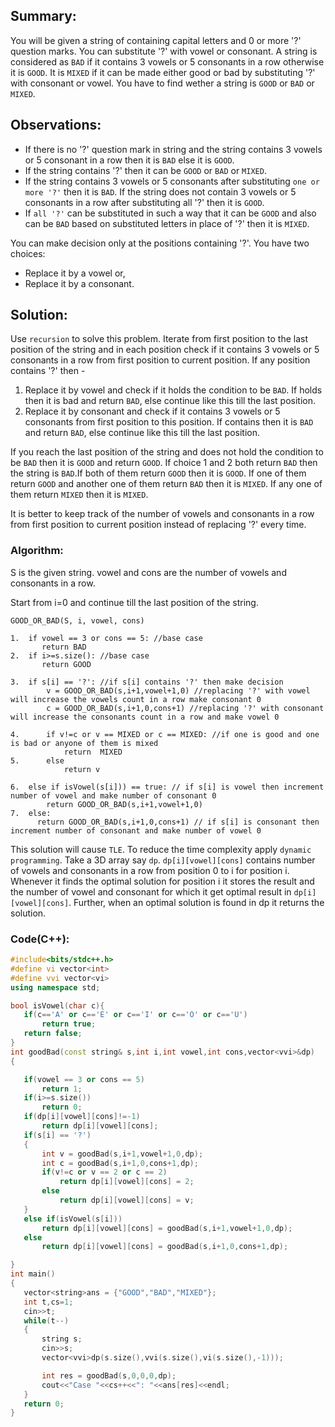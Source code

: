 ## Summary:
You will be given a string of containing capital letters and 0 or more '?' question marks. You can substitute '?' with vowel or consonant. A string is considered as `BAD` if it contains 3 vowels or 5 consonants in a row otherwise it is `GOOD`. It is `MIXED` if it can be made either good or bad by substituting '?' with consonant or vowel. You have to find wether a string is `GOOD` or `BAD`  or `MIXED`.

## Observations:

- If there is no '?' question mark in string and the string contains 3 vowels or 5 consonant in a row then it is `BAD` else it is `GOOD`.
- If the string contains '?' then it can be `GOOD` or `BAD` or `MIXED`.
- If the string contains 3 vowels or 5 consonants after substituting `one or more '?'` then it is `BAD`. If the string does not contain 3 vowels or 5 consonants in a row after substituting all '?' then it is `GOOD`. 
- If `all '?'` can be substituted in such a way that it can be `GOOD` and also can be `BAD` based on substituted letters in place of '?' then it is `MIXED`.	

You can make decision only at the positions containing '?'. You have two choices:
- Replace it by a vowel or,
- Replace it by a consonant.

## Solution:
Use `recursion` to solve this problem.
Iterate from first position to the last position of the string and in each position check if it contains 3 vowels or 5 consonants in a row from first position to current position.
If any position contains '?' then -
1. Replace it by vowel and check if it holds the condition to be `BAD`. If holds then it is bad and return `BAD`, else continue like this till the last position.
2. Replace it by consonant and check if it contains 3 vowels or 5 consonants from first position to this position. If contains then it is `BAD` and return `BAD`, else continue like this till the last position.

If you reach the last position of the string and does not hold the condition to be `BAD` then it is `GOOD` and return `GOOD`. If choice 1 and 2 both return `BAD` then the string is `BAD`.If both of them return `GOOD` then it is `GOOD`. If one of them return `GOOD` and another one of them return `BAD` then it is `MIXED`. If any one of them return `MIXED` then it is `MIXED`.

It is better to keep track of the number of vowels and consonants in a row from first position to current position instead of replacing '?' every time.  

### Algorithm:
S is the given string. vowel and cons are the number of vowels and consonants in a row.

Start from i=0 and continue till the last position of the string.

```
GOOD_OR_BAD(S, i, vowel, cons)

1.  if vowel == 3 or cons == 5: //base case
       return BAD
2.  if i>=s.size():	//base case
       return GOOD    

3.  if s[i] == '?':	//if s[i] contains '?' then make decision
        v = GOOD_OR_BAD(s,i+1,vowel+1,0) //replacing '?' with vowel will increase the vowels count in a row make consonant 0      
        c = GOOD_OR_BAD(s,i+1,0,cons+1) //replacing '?' with consonant will increase the consonants count in a row and make vowel 0

4.      if v!=c or v == MIXED or c == MIXED: //if one is good and one is bad or anyone of them is mixed
            return  MIXED
5.      else
            return v

6.  else if isVowel(s[i])) == true:	// if s[i] is vowel then increment number of vowel and make number of consonant 0
        return GOOD_OR_BAD(s,i+1,vowel+1,0)
7.  else:
      return GOOD_OR_BAD(s,i+1,0,cons+1) // if s[i] is consonant then increment number of consonant and make number of vowel 0
```
 This solution will cause `TLE`. To reduce the time complexity apply `dynamic programming`. Take a 3D array say `dp`. `dp[i][vowel][cons]` contains number of vowels and consonants in a row from position 0 to i for position i. Whenever it finds the optimal solution for position i it stores the result and the number of vowel and consonant for which it get optimal result in `dp[i][vowel][cons]`. Further, when an optimal solution is found in dp it returns the solution.
 
 ### Code(C++):
 ```cpp
#include<bits/stdc++.h>
#define vi vector<int>
#define vvi vector<vi>
using namespace std;

bool isVowel(char c){
    if(c=='A' or c=='E' or c=='I' or c=='O' or c=='U')
        return true;
    return false;
}
int goodBad(const string& s,int i,int vowel,int cons,vector<vvi>&dp)
{

    if(vowel == 3 or cons == 5)
        return 1;
    if(i>=s.size())
        return 0;
    if(dp[i][vowel][cons]!=-1)
        return dp[i][vowel][cons];
    if(s[i] == '?')
    {
        int v = goodBad(s,i+1,vowel+1,0,dp);
        int c = goodBad(s,i+1,0,cons+1,dp);
        if(v!=c or v == 2 or c == 2)
            return dp[i][vowel][cons] = 2;
        else
            return dp[i][vowel][cons] = v;
    }
    else if(isVowel(s[i]))
        return dp[i][vowel][cons] = goodBad(s,i+1,vowel+1,0,dp);
    else
        return dp[i][vowel][cons] = goodBad(s,i+1,0,cons+1,dp);

}
int main()
{
    vector<string>ans = {"GOOD","BAD","MIXED"};
    int t,cs=1;
    cin>>t;
    while(t--)
    {
        string s;
        cin>>s;
        vector<vvi>dp(s.size(),vvi(s.size(),vi(s.size(),-1)));

        int res = goodBad(s,0,0,0,dp);
        cout<<"Case "<<cs++<<": "<<ans[res]<<endl;
    }  
    return 0;
}
 
```

